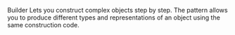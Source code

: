 Builder 
Lets you construct complex objects step by step. The pattern allows you to produce different types and representations of an object using the same construction code.
